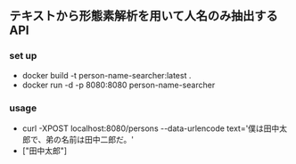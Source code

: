## テキストから形態素解析を用いて人名のみ抽出するAPI

### set up
* docker build -t person-name-searcher:latest .
* docker run -d -p 8080:8080 person-name-searcher

### usage
* curl -XPOST localhost:8080/persons --data-urlencode text='僕は田中太郎で、弟の名前は田中二郎だ。'
* ["田中太郎"]